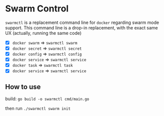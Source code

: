 # Swarm Control

`swarmctl` is a replacement command line for `docker` regarding swarm mode support.
This command line is a drop-in replacement, with the exact same UX (actually, running the same code)

- [X] `docker swarm`   => `swarmctl swarm` 
- [X] `docker secret`  => `swarmctl secret`
- [X] `docker config`  => `swarmctl config`
- [X] `docker service` => `swarmctl service`
- [X] `docker task`    => `swarmctl task`
- [X] `docker service` => `swarmctl service`

## How to use

build:
`go build -o swarmctl cmd/main.go`

then run
`./swarmctl swarm init`